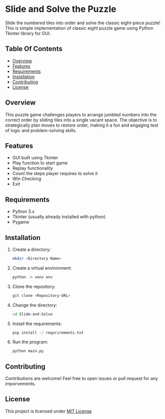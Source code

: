 # Slide and Solve the Puzzle

Slide the numbered tiles into order and solve the classic eight-piece puzzle! This is simple implementation of classic eight puzzle game using Python Tkinter library for GUI.

## Table Of Contents
- [Overview](#overview)
- [Features](#features)
- [Requirements](#requirements)
- [Installation](#installation)
- [Contributing](#contributing)
- [License](#license)

## Overview
This puzzle game challenges players to arrange jumbled numbers into the correct order by sliding tiles into a single vacant space. The objective is to strategically plan moves to restore order, making it a fun and engaging test of logic and problem-solving skills.

## Features
- GUI built using Tkinter
- Play function to start game
- Replay functionality
- Count the steps player requires to solve it
- Win Checking
- Exit 

## Requirements
- Python 3.x
- Tkinter (usually already installed with python)
- Pygame

## Installation
1. Create a directory:
    ```bash
    mkdir <Directory Name>
    ```

2. Create a virtual environment:
    ```bash
    python -m venv env
    ```

3. Clone the repository:
    ```bash
    git clone <Repository-URL> 
    ```
4. Change the directory:
    ```bash
    cd Slide-and-Solve
    ```
5. Install the requirements:
    ```bash
    pip install -r requrirements.txt
    ```
6. Run the program:
    ```bash
    python main.py
    ```

## Contributing
Contributions are welcome!
Feel free to open issues or pull request for any imporvements.

## License
This project is licensed under [MIT License](LICENSE)
